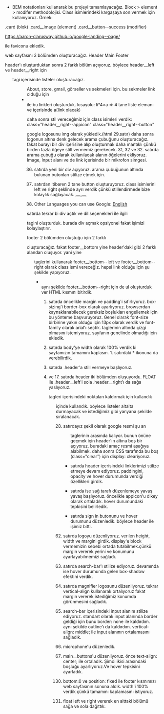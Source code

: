 - BEM notationları kullanarak bu projeyi tamamlayacağız.
Block > element > modifer methodolojisi. Class isimlerindeki kargaşaya son vermek için kullanıyoruz. Örnek:

.card (blok)
.card__image (element)
.card__button--success (modifier)


https://aaron-clarusway.github.io/google-landing--page/


<!-- --------------------- HTML -------------------------  -->
<link rel="shortcut icon" href="./images/gfavicon.png" type="image/x-icon"> ile faviconu ekledik.

web sayfasını 3 bölümden oluşturacağız. 
Header
Main
Footer

<!-- ----- Header ---- -->
header'ı oluşturduktan sonra 2 farklı bölüm açıyoruz. böylece header__left ve header__right için <ul> tagi içerisinde listeler oluşturacağız. 
<ul class="header__left">
<ul class="header__right">
About, store, gmail, görseller vs sekmeleri için. bu sekmeler link olduğu için

<li><a href=""></a></li> ile bu linkleri oluşturduk.
kısayolu: li*4>a   => 4 tane liste elemanı ve içerisinde a(link olacak)

daha sonra stil vereceğimiz için class isimleri verdik:
class="header__right--appicon"
class="header__right--button"

<!-- ----- Main ----- -->
google logosunu img olarak yükledik.(html 29.satır)
daha sonra logonun altına denk gelecek arama çubuğunu oluşturacağız. fakat burayı bir div içerisine alıp oluşturmak daha mantıklı çünkü birden fazla öğeye still vermemiz gerekecek.
31, 32 ve 32. satırda arama çubuğu olarak kullanılacak alanın öğelerini ekliyoruz. Image, Input alanı ve de link içerisinde bir mikrofon simgesi.

36. satırda yeni bir div açıyoruz. arama çubuğunun altında bulunan butonları stilize etmek için.

37. satırdan itibaren 2 tane button oluşturuyoruz. class isimlerini left ve right şeklinde ayrı verdik çünkü stillendirmede bize kolaylık sağlayacak.
<button class="main__--left"></button>
<button class="main__--right"></button>

41. <p class="main__language">Other Languages you can use Google: <a href="#">English</a></p>
satırda tekrar bi div açtık ve dil seçenekleri ile ilgili <p> tagini oluşturduk. burada div açmak opsiyonel fakat işimizi kolaylaştırır.

<!-- ----- Footer ----- -->
footer 2 bölümden oluştuğu için 2 farklı <div> oluşturacağız.
fakat footer__bottom yine header'daki gibi 2 farklı alandan oluşuyor. yani yine <ul> taglerini kullanarak footer__bottom--left ve footer__bottom--right olarak class ismi vereceğiz. hepsi link olduğu için şu şekilde yapıyoruz.

<div class="footer__bottom">
            <ul class="footer__bottom--left">
                <li><a href=""></a></li>
aynı şekilde footer__bottom--right için de ul oluşturduk ver HTML kısmını bitirdik.

<!-- ----------------------------------------- CSS --------------------------------------------- -->

<!-- ----- Header ----- -->

1. satırda öncelikle margin ve padding'i sıfırlıyoruz. box-sizing'i border-box olarak ayarlıyoruz. browserdan kaynaklanabilecek gereksiz boşlukları engellemek için bu yönteme başvuruyoruz. Genel olarak font-size birbirine yakın olduğu için 13px olarak verdik ve font-family olarak arial'ı seçtik. <a> taglerinin altında çizgi olmasını istemiyoruz. sayfanın genelinde olmadığı için <!-- text-decoration: none; --> ekledik.

9. satırda body'ye width olarak 100% verdik ki sayfamızın tamamını kaplasın. 1. satırdaki * ikonuna da verebilirdik.

12. satırda .header'a still vermeye başlıyoruz.
15. ve 17. satırda header iki bölümden oluşuyordu. FLOAT ile .header__left'i sola .header__right'ı da sağa yaslıyoruz.

<ul> tagleri içerisindeki noktaları kaldırmak için <!-- list-style-type: none;  --> kullandık
<ul li> içinde <!-- display: inline-block; --> kullandık. böylece listeler altalta durmayacak ve istediğimiz gibi yanyana şekilde sıralanacak.

28. satırdayız şekil olarak google resmi şu an <ul> taglerinin arasında kalıyor. bunun önüne geçmek için header'ın altına boş bir <div> açıyoruz. buradaki amaç resmi aşağıya alabilmek. daha sonra CSS tarafında bu boş <div> (class="clear") için display: cleariyoruz.

30. satırda header içerisindeki linklerimizi stilize etmeye devam ediyoruz. paddingini, opacity ve hover durumunda verdiği özellikleri girdik.

39. satırda ise sağ tarafı düzenlemeye yavaş yavaş başlıyoruz. öncelikle appicon'u dikey olarak ortaladık. hover durumundaki tepkisini belirledik.

47. satırda sign in butonunu ve hover durumunu düzenledik. böylece header ile işimiz bitti.

<!-- ----- Main ----- -->

62. satırda logoyu düzenliyoruz. verilen height, width ve margini girdik. display'e block vermemizin sebebi ortada tutabilmek.çünkü margin vererek yerini ve konumunu ayarlayabilmemizi sağladı.

69. satırda search-bar'ı stilize ediyoruz. devamında ise hover durumunda gelen box-shadow efektini verdik.

81. satırda magnifier logosunu düzenliyoruz. tekrar vertical-align kullanarak ortalıyoruz fakat margin vererek istediğimiz konumda görünmesini sağladık.

88. search-bar içerisindeki input alanını stilize ediyoruz.
standart olarak input alanında border geldiği için bunu border: none ile kaldırdım. aynı şekilde outline'ı da kaldırdım.
vertical-align: middle; ile input alanının ortalamasını sağladık.

97. microphone'u düzenledik.

104. main__buttons'u düzenliyoruz. önce text-align: center; ile ortaladık. Şimdi ikisi arasındaki boşluğu ayarlıyoruz.Ve hover tepkisini ayarladık.

<!-- ----- Footer ----- -->

130. bottom:0 ve position: fixed ile footer kısmımızı web sayfasının sonuna aldık. width'i 100% verdik çünkü tamamını kaplamasını istiyoruz.

148. float left ve right vererek en alttaki bölümü sağa ve sola dağıttık.